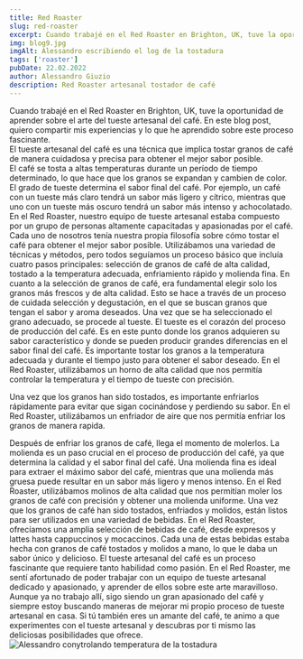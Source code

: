 ```yaml
---
title: Red Roaster
slug: red-roaster
excerpt: Cuando trabajé en el Red Roaster en Brighton, UK, tuve la oportunidad de aprender sobre el arte del tueste artesanal del café. En este blog post, quiero compartir mis experiencias y lo que he aprendido sobre este proceso fascinante.
img: blog9.jpg
imgAlt: Alessandro escribiendo el log de la tostadura
tags: ['roaster']
pubDate: 22.02.2022
author: Alessandro Giuzio
description: Red Roaster artesanal tostador de café
---
```


Cuando trabajé en el Red Roaster en Brighton, UK, tuve la oportunidad de aprender sobre el arte del tueste artesanal del café. En este blog post, quiero compartir mis experiencias y lo que he aprendido sobre este proceso fascinante.
</br>
El tueste artesanal del café es una técnica que implica tostar granos de café de manera cuidadosa y precisa para obtener el mejor sabor posible. </br>
El café se tosta a altas temperaturas durante un período de tiempo determinado, lo que hace que los granos se expandan y cambien de color. El grado de tueste determina el sabor final del café. Por ejemplo, un café con un tueste más claro tendrá un sabor más ligero y cítrico, mientras que uno con un tueste más oscuro tendrá un sabor más intenso y achocolatado. </br>
En el Red Roaster, nuestro equipo de tueste artesanal estaba compuesto por un grupo de personas altamente capacitadas y apasionadas por el café.
</br>
Cada uno de nosotros tenía nuestra propia filosofía sobre cómo tostar el café para obtener el mejor sabor posible. Utilizábamos una variedad de técnicas y métodos, pero todos seguíamos un proceso básico que incluía cuatro pasos principales: selección de granos de café de alta calidad, tostado a la temperatura adecuada, enfriamiento rápido y molienda fina.
En cuanto a la selección de granos de café, era fundamental elegir solo los granos más frescos y de alta calidad. Esto se hace a través de un proceso de cuidada selección y degustación, en el que se buscan granos que tengan el sabor y aroma deseados. Una vez que se ha seleccionado el grano adecuado, se procede al tueste.
El tueste es el corazón del proceso de producción del café. Es en este punto donde los granos adquieren su sabor característico y donde se pueden producir grandes diferencias en el sabor final del café. Es importante tostar los granos a la temperatura adecuada y durante el tiempo justo para obtener el sabor deseado. En el Red Roaster, utilizábamos un horno de alta calidad que nos permitía controlar la temperatura y el tiempo de tueste con precisión.

Una vez que los granos han sido tostados, es importante enfriarlos rápidamente para evitar que sigan cocinándose y perdiendo su sabor. En el Red Roaster, utilizábamos un enfriador de aire que nos permitía enfriar los granos de manera rapida.

Después de enfriar los granos de café, llega el momento de molerlos. La molienda es un paso crucial en el proceso de producción del café, ya que determina la calidad y el sabor final del café. Una molienda fina es ideal para extraer el máximo sabor del café, mientras que una molienda más gruesa puede resultar en un sabor más ligero y menos intenso. En el Red Roaster, utilizábamos molinos de alta calidad que nos permitían moler los granos de café con precisión y obtener una molienda uniforme.
Una vez que los granos de café han sido tostados, enfriados y molidos, están listos para ser utilizados en una variedad de bebidas. En el Red Roaster, ofrecíamos una amplia selección de bebidas de café, desde expresos y lattes hasta cappuccinos y mocaccinos. Cada una de estas bebidas estaba hecha con granos de café tostados y molidos a mano, lo que le daba un sabor único y delicioso.
El tueste artesanal del café es un proceso fascinante que requiere tanto habilidad como pasión. En el Red Roaster, me sentí afortunado de poder trabajar con un equipo de tueste artesanal dedicado y apasionado, y aprender de ellos sobre este arte maravilloso. Aunque ya no trabajo allí, sigo siendo un gran apasionado del café y siempre estoy buscando maneras de mejorar mi propio proceso de tueste artesanal en casa. Si tú también eres un amante del café, te animo a que experimentes con el tueste artesanal y descubras por ti mismo las deliciosas posibilidades que ofrece.
![Alessandro conytrolando temperatura de la tostadura](/alessandro-checking.png)
